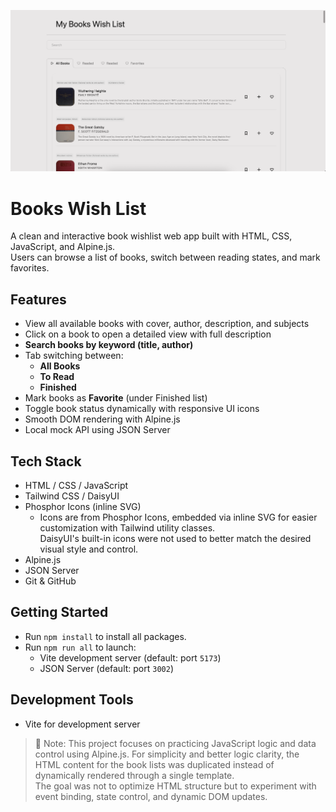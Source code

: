 ![Preview of Books Wish List App](./preview.png)

# Books Wish List

A clean and interactive book wishlist web app built with HTML, CSS, JavaScript, and Alpine.js.  
Users can browse a list of books, switch between reading states, and mark favorites.

## Features

- View all available books with cover, author, description, and subjects
- Click on a book to open a detailed view with full description
- **Search books by keyword (title, author)**
- Tab switching between:
  - **All Books**
  - **To Read**
  - **Finished**
- Mark books as **Favorite** (under Finished list)
- Toggle book status dynamically with responsive UI icons
- Smooth DOM rendering with Alpine.js
- Local mock API using JSON Server

## Tech Stack

- HTML / CSS / JavaScript
- Tailwind CSS / DaisyUI
- Phosphor Icons (inline SVG)
  - Icons are from Phosphor Icons, embedded via inline SVG for easier customization with Tailwind utility classes.  
    DaisyUI's built-in icons were not used to better match the desired visual style and control.
- Alpine.js
- JSON Server
- Git & GitHub

## Getting Started

- Run `npm install` to install all packages.
- Run `npm run all` to launch:
  - Vite development server (default: port `5173`)
  - JSON Server (default: port `3002`)

## Development Tools

- Vite for development server

> 📌 Note:
> This project focuses on practicing JavaScript logic and data control using Alpine.js.
> For simplicity and better logic clarity, the HTML content for the book lists was duplicated instead of dynamically rendered through a single template.  
> The goal was not to optimize HTML structure but to experiment with event binding, state control, and dynamic DOM updates.
